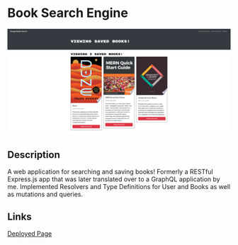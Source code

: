 # Book Search Engine

![preview](./img/prev.png)

## Description
A web application for searching and saving books! Formerly a RESTful Express.js app that was later translated over to a GraphQL application by me. Implemented Resolvers and Type Definitions for User and Books as well as mutations and queries.

## Links

[Deployed Page](https://evening-cliffs-42479.herokuapp.com/)
